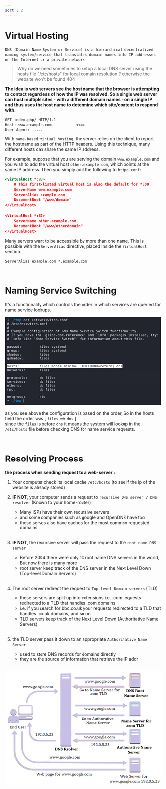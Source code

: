 ```yaml
---
sort : 2 
---
```


# Virtual Hosting

```note
DNS (Domain Name System or Service) is a hierarchical decentralized naming system/service that translates domain names into IP addresses on the Internet or a private network
```

> Why do we need sometimes to setup a local DNS server using the hosts file "/etc/hosts" for local domain resolution ?
> otherwise the website won't be found 404 

<b>
 The idea is web servers see the host name that the browser is attempting to contact regardless of how the IP was resolved.
 So a single web server can host multiple sites - with a different domain names - on a single IP and thus uses the host name to determine which site/content to respond with.
</b>

```
GET index.php/ HTTP/1.1
Host: www.example.com           <<==
User-Agent: .....
```

With `name-based virtual hosting`, the server relies on the client to report the hostname as part of the HTTP headers. Using this technique, many different hosts can share the same IP address.

For example, suppose that you are serving the domain `www.example.com` and you wish to add the virtual host `other.example.com`, which points at the same IP address. Then you simply add the following to `httpd.conf`:

```xml
<VirtualHost *:80>
    # This first-listed virtual host is also the default for *:80
    ServerName www.example.com
    ServerAlias example.com 
    DocumentRoot "/www/domain"
</VirtualHost>

<VirtualHost *:80>
    ServerName other.example.com
    DocumentRoot "/www/otherdomain"
</VirtualHost>
```

Many servers want to be accessible by more than one name. This is possible with the `ServerAlias` directive, placed inside the `VirtualHost` section.

```xml
ServerAlias example.com *.example.com
```


<br>

# Naming Service Switching

It's a functionality which controls the order in which services are queried for name service lookups.

<p align="center"> 
  <img src='./../assets/images/7.png'> 
</p>    

as you see above the configuration is based on the order, So in the hosts field the order was [ `files` ==>  `dns` ] <br>
since the `files` is before `dns` it means the system will lookup in the `/etc/hosts` file before checking DNS for name service requests.




<br>

# Resolving Process

<b> the process when sending request to a web-server : </b>

1. Your computer check its local cache `/etc/hosts` (to see if the ip of the website is already stored) <br>

2. <b> IF NOT</b>,  your computer sends a request to `recursive DNS server / DNS resolver` (Known to your home-router)
    - Many ISPs have their own recursive servers
    - and some companies such as google and OpenDNS have too
    - these serves also have caches for the most common requested domains <br><br>

3.  <b>IF NOT</b>, the recursive server will pass the request to the `root name DNS server`
    - Before 2004 there were only 13 root name DNS servers in the world, But now there is many more 
    - root server keep track of the DNS server in the Next Level Down (Top-level Domain Servers) <br><br>

4.  The root server redirect the request to `Top-level Domain servers` (TLD)
    - these servers are split up into extensions i.e. .com requests redirected to a TLD that handles .com domains 
    - i.e. if you search for bbc.co.uk your requests redirected to a TLD that handles .co.uk domains, and so on
    - TLD servers keep track of the Next Level Down (Authoritative Name Servers) <br><br>

5. the TLD server pass it down to an appropriate `Authoritative Name Server` 
    - used to store DNS records for domains directly
    - they are the source of information that retrieve the IP addr  <br><br>

<p align="center"> 
  <img src='./../assets/images/8.png'> 
</p>  